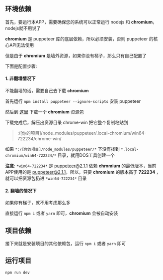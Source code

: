 ## 环境依赖
首先，要运行本APP，需要确保您的系统可以正常运行 nodejs 和 **chromium**，nodejs就不用说了

**chromium** 是 puppeteer 库的底层依赖，所以必须安装，否则 puppeteer 的核心API无法使用

但是由于 **chromium** 是墙外资源，如果你没有梯子，那么只有自己配置了

下面是配置步骤:

#### 1. 非翻墙情况下

不能翻墙的话，需要自己去下载 **chromium**

首先运行 `npm install puppeteer --ignore-scripts` 安装 puppeteer

然后到 [这里](https://chromium.en.lo4d.com/download) 下载一个 **chromium** 资源包

下载完成后，解压出资源目录 chrome-win 把它整个复制粘贴到 

> :/[你的项目]/node_modules/puppeteer/.local-chromium/win64-722234/chrome-win/

如果 `*:/[你的项目]/node_modules/puppeteer/*` 下没有找到 `*.local-chromium/win64-722234/*` 目录，就用DOS工具创建一个

**注意**: `*win64-722234*` 是 puppeteer@2.1.1 依赖 **chromium** 的最低版本，当前APP使用的是 puppeteer@2.1.1，所以，只要 **chromium** 的版本高于 **722234**  ，就可以把资源包扔进 `*win64-722234*` 目录

#### 2. 翻墙的情况下

如果你有梯子，就不用考虑那么多

直接运行 `npm i` 或者 `yarn` 即可，**chromium** 会被自动安装

## 项目依赖
接下来就是安装项目的其他依赖包，运行 `npm i` 或者 `yarn` 即可
## 运行项目
`npm run dev`
